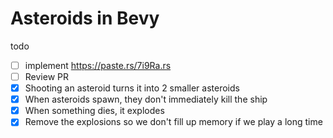# Asteroids in Bevy

todo

- [ ] implement https://paste.rs/7i9Ra.rs
- [ ] Review PR
- [x] Shooting an asteroid turns it into 2 smaller asteroids
- [x] When asteroids spawn, they don't immediately kill the ship
- [x] When something dies, it explodes
- [x] Remove the explosions so we don't fill up memory if we play a long time
